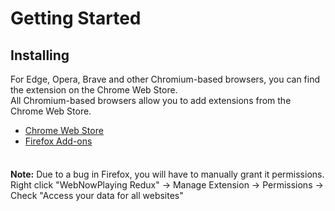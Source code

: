 # Getting Started

## Installing

For Edge, Opera, Brave and other Chromium-based browsers, you can find the extension on the Chrome Web Store.  
All Chromium-based browsers allow you to add extensions from the Chrome Web Store.

- [Chrome Web Store](https://chrome.google.com/webstore/detail/webnowplaying-redux/jfakgfcdgpghbbefmdfjkbdlibjgnbli)
- [Firefox Add-ons](https://addons.mozilla.org/en-US/firefox/addon/webnowplaying-redux)

<div class="tip custom-block" style="padding-top: 8px">

**Note:** Due to a bug in Firefox, you will have to manually grant it permissions.
Right click "WebNowPlaying Redux" -> Manage Extension -> Permissions -> Check "Access your data for all websites"

</div>
